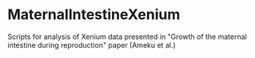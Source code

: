 # MaternalIntestineXenium
Scripts for analysis of Xenium data presented in "Growth of the maternal intestine during reproduction" paper (Ameku et al.)
